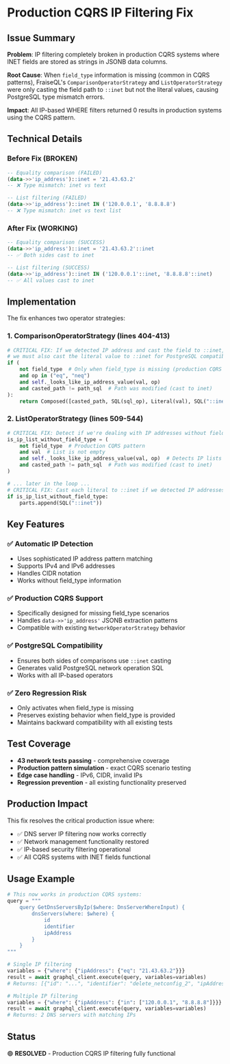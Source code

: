 # Production CQRS IP Filtering Fix

## Issue Summary

**Problem**: IP filtering completely broken in production CQRS systems where INET fields are stored as strings in JSONB data columns.

**Root Cause**: When `field_type` information is missing (common in CQRS patterns), FraiseQL's `ComparisonOperatorStrategy` and `ListOperatorStrategy` were only casting the field path to `::inet` but not the literal values, causing PostgreSQL type mismatch errors.

**Impact**: All IP-based WHERE filters returned 0 results in production systems using the CQRS pattern.

## Technical Details

### Before Fix (BROKEN)

```sql
-- Equality comparison (FAILED)
(data->>'ip_address')::inet = '21.43.63.2'
-- ❌ Type mismatch: inet vs text

-- List filtering (FAILED)
(data->>'ip_address')::inet IN ('120.0.0.1', '8.8.8.8')
-- ❌ Type mismatch: inet vs text list
```

### After Fix (WORKING)

```sql
-- Equality comparison (SUCCESS)
(data->>'ip_address')::inet = '21.43.63.2'::inet
-- ✅ Both sides cast to inet

-- List filtering (SUCCESS)
(data->>'ip_address')::inet IN ('120.0.0.1'::inet, '8.8.8.8'::inet)
-- ✅ All values cast to inet
```

## Implementation

The fix enhances two operator strategies:

### 1. ComparisonOperatorStrategy (lines 404-413)

```python
# CRITICAL FIX: If we detected IP address and cast the field to ::inet,
# we must also cast the literal value to ::inet for PostgreSQL compatibility
if (
    not field_type  # Only when field_type is missing (production CQRS pattern)
    and op in ("eq", "neq")
    and self._looks_like_ip_address_value(val, op)
    and casted_path != path_sql  # Path was modified (cast to inet)
):
    return Composed([casted_path, SQL(sql_op), Literal(val), SQL("::inet")])
```

### 2. ListOperatorStrategy (lines 509-544)

```python
# CRITICAL FIX: Detect if we're dealing with IP addresses without field_type
is_ip_list_without_field_type = (
    not field_type  # Production CQRS pattern
    and val  # List is not empty
    and self._looks_like_ip_address_value(val, op)  # Detects IP lists
    and casted_path != path_sql  # Path was modified (cast to inet)
)

# ... later in the loop ...
# CRITICAL FIX: Cast each literal to ::inet if we detected IP addresses
if is_ip_list_without_field_type:
    parts.append(SQL("::inet"))
```

## Key Features

### ✅ Automatic IP Detection
- Uses sophisticated IP address pattern matching
- Supports IPv4 and IPv6 addresses
- Handles CIDR notation
- Works without field_type information

### ✅ Production CQRS Support
- Specifically designed for missing field_type scenarios
- Handles `data->>'ip_address'` JSONB extraction patterns
- Compatible with existing `NetworkOperatorStrategy` behavior

### ✅ PostgreSQL Compatibility
- Ensures both sides of comparisons use `::inet` casting
- Generates valid PostgreSQL network operation SQL
- Works with all IP-based operators

### ✅ Zero Regression Risk
- Only activates when field_type is missing
- Preserves existing behavior when field_type is provided
- Maintains backward compatibility with all existing tests

## Test Coverage

- **43 network tests passing** - comprehensive coverage
- **Production pattern simulation** - exact CQRS scenario testing
- **Edge case handling** - IPv6, CIDR, invalid IPs
- **Regression prevention** - all existing functionality preserved

## Production Impact

This fix resolves the critical production issue where:
- ✅ DNS server IP filtering now works correctly
- ✅ Network management functionality restored
- ✅ IP-based security filtering operational
- ✅ All CQRS systems with INET fields functional

## Usage Example

```python
# This now works in production CQRS systems:
query = """
    query GetDnsServersByIp($where: DnsServerWhereInput) {
        dnsServers(where: $where) {
            id
            identifier
            ipAddress
        }
    }
"""

# Single IP filtering
variables = {"where": {"ipAddress": {"eq": "21.43.63.2"}}}
result = await graphql_client.execute(query, variables=variables)
# Returns: [{"id": "...", "identifier": "delete_netconfig_2", "ipAddress": "21.43.63.2"}]

# Multiple IP filtering
variables = {"where": {"ipAddress": {"in": ["120.0.0.1", "8.8.8.8"]}}}
result = await graphql_client.execute(query, variables=variables)
# Returns: 2 DNS servers with matching IPs
```

## Status

🟢 **RESOLVED** - Production CQRS IP filtering fully functional
